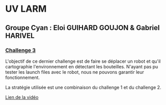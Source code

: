 # **UV LARM**

## Groupe Cyan : Eloi GUIHARD GOUJON & Gabriel HARIVEL

### [Challenge 3](https://ceri-num.gitbook.io/uv-larm/challenge/challenge-3)

L'objectif de ce dernier challenge est de faire se déplacer un robot et qu'il cartographie l'environnement en détectant les bouteilles. N'ayant pas pu tester les launch files avec le robot, nous ne pouvons garantir leur fonctionnement.

La stratégie utilisée est une combinaison du challenge 1 et du challenge 2.

[Lien de la vidéo](https://youtube.com/watch?v=tgtwSRQFeho&feature=share)
